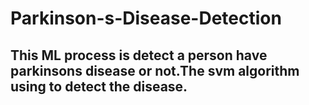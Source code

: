 # Parkinson-s-Disease-Detection
## This ML process is detect a person have parkinsons disease or not.The svm algorithm using to detect the disease.
